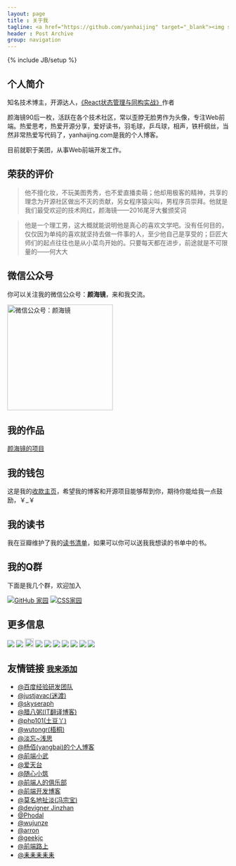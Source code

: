 ```yaml
---
layout: page
title : 关于我
tagline: <a href="https://github.com/yanhaijing" target="_blank"><img src="https://img.shields.io/badge/程序员-前端工程师-brightgreen.svg" alt="程序员-前端工程师"></a> <a href="/spring/" target="_blank"><img src="https://img.shields.io/badge/诗人-业余-blue.svg" alt="诗人-业余"></a>
header : Post Archive
group: navigation
---
```

{% include JB/setup %}

## 个人简介
知名技术博主，开源达人，[《React状态管理与同构实战》](https://item.jd.com/12403508.html)作者

颜海镜90后一枚，活跃在各个技术社区，常以歪脖无脸男作为头像，专注Web前端。热爱思考，热爱开源分享，爱好读书，羽毛球，乒乓球，相声，铁杆纲丝，当然非常热爱写代码了，yanhaijing.com是我的个人博客。

目前就职于美团，从事Web前端开发工作。

## 荣获的评价
> 他不擅化妆，不玩美图秀秀，也不爱直播卖萌；他却用极客的精神，共享的理念为开源社区做出不灭的贡献，另女程序猿尖叫，男程序员崇拜。他就是我们最受欢迎的技术网红，颜海镜——2016尾牙大餐颁奖词

> 他是一个理工男，这大概就能说明他是真心的喜欢文学吧。没有任何目的，仅仅因为单纯的喜欢就坚持去做一件事的人，至少他自己是享受的；巨匠大师们的起点往往也是从小菜鸟开始的。只要每天都在进步，前途就是不可限量的——何大大

## 微信公众号
你可以关注我的微信公众号：**颜海镜**，来和我交流。

<img src="{{ HOME_PATH }}img/weixin-open.jpg" alt="微信公众号：颜海镜" width="240" height="240">

## 我的作品 
<a target="_blank" href="/myProject/" title="我的作品">颜海镜的项目</a>

## 我的钱包
这是我的[收款主页](/mywallet/)，希望我的博客和开源项目能够帮到你，期待你能给我一点鼓励，￥_￥

## 我的读书
我在豆瓣维护了我的[读书清单](https://book.douban.com/people/yanhaijing/)，如果可以你可以送我我想读的书单中的书。

## 我的Q群 
下面是我几个群，欢迎加入

<a target="_blank" href="http://url.cn/OZZ7bw" rel="nofollow"><img border="0" src="//pub.idqqimg.com/wpa/images/group.png" alt="GitHub 家园" title="GitHub 家园"></a>
<a target="_blank" href="http://url.cn/OXkoEC" rel="nofollow"><img border="0" src="//pub.idqqimg.com/wpa/images/group.png" alt="CSS家园" title="CSS家园"></a>

## 更多信息
<a href="https://github.com/yanhaijing" title="我在GitHub" target="_blank"><img src="{{ HOME_PATH }}img/auth-github.png"></a>
<a href="http://weibo.com/yanhaijing1234" title="我在微博" target="_blank" rel="nofollow"><img src="{{ HOME_PATH }}img/auth-weibo.png"></a>
<a href="https://juejin.im/user/56848f1d60b2fa064c24a4fd" title="我在掘金" target="_blank" rel="nofollow"><img src="{{ HOME_PATH }}img/juejin.png" width="20" height="20"></a>
<a href="https://twitter.com/yanhaijing" title="我在推特" target="_blank" rel="nofollow"><img src="{{ HOME_PATH }}img/twitter.png"></a>
<a href="http://www.douban.com/people/yanhaijing/" title="我在豆瓣" target="_blank" rel="nofollow"><img src="{{ HOME_PATH }}img/auth-douban.png"></a>
<a href="http://www.ituring.com.cn/users/121364" title="我在图灵" target="_blank" rel="nofollow"><img src="{{ HOME_PATH }}img/turing.jpg"></a>
<a href="https://www.zhihu.com/people/yanhaijing" title="我在知乎" target="_blank" rel="nofollow"><img src="{{ HOME_PATH }}img/zhihu.jpg"></a>
<a href="http://www.jianshu.com/users/63a87c3a4c79/timeline" title="我在简书" target="_blank" rel="nofollow"><img src="{{ HOME_PATH }}img/jianshu.jpg"></a>
<a href="https://segmentfault.com/u/yanhaijing" title="我在segmentfault" target="_blank" rel="nofollow"><img src="{{ HOME_PATH }}img/segmentfault.jpg"></a>
<a href="http://stackoverflow.com/users/2681005/yanhaijing" title="我在stackoverflow" target="_blank" rel="nofollow"><img src="{{ HOME_PATH }}img/stackoverflow.jpg"></a>

## 友情链接 <small><a href="https://github.com/yanhaijing/yanhaijing.github.com/edit/master/yan_about.md" target="_blank">我来添加</a></small>

- <a href="https://exp-team.github.io/" target="_blank">@百度经验研发团队</a>
- <a href="http://justjavac.com/" target="_blank">@justjavac(迷渡)</a>
- <a href="http://skyseraph.com/" target="_blank">@skyseraph</a>
- <a href="http://www.labazhou.net/" target="_blank">@腊八粥(IT翻译博客)</a>
- <a href="http://www.php101.cn/" target="_blank">@php101(土豆丫)</a>
- <a href="http://www.wutongr.com/" target="_blank">@wutongr(梧桐)</a>
- <a href="http://www.ido321.com/" target="_blank">@淡忘~浅思</a>
- <a href="http://www.yangbai.me/" target="_blank">@杨佰(yangbai)的个人博客</a>
- <a href="https://xuexb.com/" target="_blank">@前端小武</a>
- <a href="http://www.aitiantai.com/" target="_blank">@爱天台</a>
- <a href="http://jser.it/" target="_blank">@随心小筑</a>
- <a href="http://f2er.club/" target="_blank">@前端人的俱乐部</a>
- <a href="http://caibaojian.com/" target="_blank">@前端开发博客</a>
- <a href="http://www.fzb.me/" target="_blank">@莫名地扯淡(冯宗宝)</a>
- <a href="http://jinzhan.me/" target="_blank">@devigner Jinzhan</a>
- <a href="https://www.phodal.com/" target="_blank">@Phodal</a>
- <a href="https://wujunze.com/" target="_blank">@wujunze</a>
- <a href="https://omeme.me/" target="_blank">@arron</a>
- <a href="https://www.geekjc.com" target="_blank">@geekjc</a>
- <a href="http://refined-x.com" target="_blank">@前端路上</a>
- <a href="https://blog.weechang.xyz" target="_blank">@耒耒耒耒耒</a>
